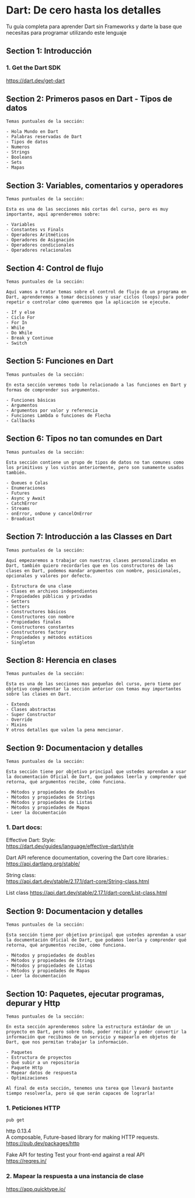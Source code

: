 # Dart: De cero hasta los detalles

Tu guía completa para aprender Dart sin Frameworks y darte la base que necesitas para programar utilizando este lenguaje

## Section 1: Introducción

### 1. Get the Dart SDK

https://dart.dev/get-dart

## Section 2: Primeros pasos en Dart - Tipos de datos

    Temas puntuales de la sección:

    - Hola Mundo en Dart
    - Palabras reservadas de Dart
    - Tipos de datos
    - Numeros
    - Strings
    - Booleans
    - Sets
    - Mapas

## Section 3: Variables, comentarios y operadores

    Temas puntuales de la sección:

    Esta es una de las secciones más cortas del curso, pero es muy importante, aquí aprenderemos sobre:

    - Variables
    - Constantes vs Finals
    - Operadores Aritméticos
    - Operadores de Asignación
    - Operadores condicionales
    - Operadores relacionales

## Section 4: Control de flujo

    Temas puntuales de la sección:

    Aquí vamos a tratar temas sobre el control de flujo de un programa en Dart, aprenderemos a tomar decisiones y usar ciclos (loops) para poder repetir o controlar cómo queremos que la aplicación se ejecute.

    - If y else
    - Ciclo For
    - For In
    - While
    - Do While
    - Break y Continue
    - Switch

## Section 5: Funciones en Dart

    Temas puntuales de la sección:

    En esta sección veremos todo lo relacionado a las funciones en Dart y formas de comprender sus argumentos.

    - Funciones básicas
    - Argumentos
    - Argumentos por valor y referencia
    - Funciones Lambda o funciones de Flecha
    - Callbacks

## Section 6: Tipos no tan comundes en Dart

    Temas puntuales de la sección:

    Esta sección contiene un grupo de tipos de datos no tan comunes como los primitivos y los vistos anteriormente, pero son sumamente usados también.

    - Queues o Colas
    - Enumeraciones
    - Futures
    - Async y Await
    - CatchError
    - Streams
    - onError, onDone y cancelOnError
    - Broadcast

## Section 7: Introducción a las Classes en Dart

    Temas puntuales de la sección:

    Aquí empezaremos a trabajar con nuestras clases personalizadas en Dart, también quiero recordarles que en los constructores de las clases en Dart, podemos mandar argumentos con nombre, posicionales, opcionales y valores por defecto.

    - Estructura de una clase
    - Clases en archivos independientes
    - Propiedades públicas y privadas
    - Getters
    - Setters
    - Constructores básicos
    - Constructores con nombre
    - Propiedades finales
    - Constructores constantes
    - Constructores factory
    - Propiedades y métodos estáticos
    - Singleton

## Section 8: Herencia en clases

    Temas puntuales de la sección:

    Esta es una de las secciones mas pequeñas del curso, pero tiene por objetivo complementar la sección anterior con temas muy importantes sobre las clases en Dart.

    - Extends
    - Clases abstractas
    - Super Constructor
    - Override
    - Mixins
    Y otros detalles que valen la pena mencionar.

## Section 9: Documentacion y detalles

    Temas puntuales de la sección:

    Esta sección tiene por objetivo principal que ustedes aprendan a usar la documentación Oficial de Dart, que podamos leerla y comprender qué retorna, qué argumentos recibe, cómo funciona.

    - Métodos y propiedades de doubles
    - Métodos y propiedades de Strings
    - Métodos y propiedades de Listas
    - Métodos y propiedades de Mapas
    - Leer la documentación

### 1. Dart docs:

Effective Dart: Style:  
https://dart.dev/guides/language/effective-dart/style

Dart API reference documentation, covering the Dart core libraries.:  
https://api.dartlang.org/stable/

String class:  
https://api.dart.dev/stable/2.17.1/dart-core/String-class.html

List<E> class
https://api.dart.dev/stable/2.17.1/dart-core/List-class.html

## Section 9: Documentacion y detalles

    Temas puntuales de la sección:

    Esta sección tiene por objetivo principal que ustedes aprendan a usar la documentación Oficial de Dart, que podamos leerla y comprender qué retorna, qué argumentos recibe, cómo funciona.

    - Métodos y propiedades de doubles
    - Métodos y propiedades de Strings
    - Métodos y propiedades de Listas
    - Métodos y propiedades de Mapas
    - Leer la documentación

## Section 10: Paquetes, ejecutar programas, depurar y Http

    Temas puntuales de la sección:

    En esta sección aprenderemos sobre la estructura estándar de un proyecto en Dart, pero sobre todo, poder recibir y poder convertir la información que recibimos de un servicio y mapearlo en objetos de Dart, que nos permitan trabajar la información.

    - Paquetes
    - Estructura de proyectos
    - Qué subir a un repositorio
    - Paquete Http
    - Mapear datos de respuesta
    - Optimizaciones

    Al final de esta sección, tenemos una tarea que llevará bastante tiempo resolverla, pero sé que serán capaces de lograrla!

### 1. Peticiones HTTP

`pub get`

http 0.13.4  
A composable, Future-based library for making HTTP requests.  
https://pub.dev/packages/http

Fake API for testing
Test your front-end against a real API  
https://reqres.in/

### 2. Mapear la respuesta a una instancia de clase

https://app.quicktype.io/
